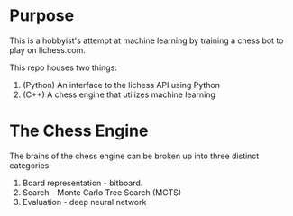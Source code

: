 # Purpose

This is a hobbyist's attempt at machine learning by training a chess bot to play on lichess.com. 

This repo houses two things:

1. (Python) An interface to the lichess API using Python
2. (C++) A chess engine that utilizes machine learning

# The Chess Engine

The brains of the chess engine can be broken up into three distinct categories:

1. Board representation - bitboard.
2. Search - Monte Carlo Tree Search (MCTS)
3. Evaluation - deep neural network